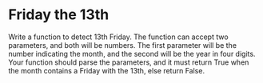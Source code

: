 # Friday the 13th

Write a function to detect 13th Friday. The function can accept two parameters, and both will be numbers. The first parameter will be the number indicating the month, and the second will be the year in four digits. Your function should parse the parameters, and it must return True when the month contains a Friday with the 13th, else return False.

 